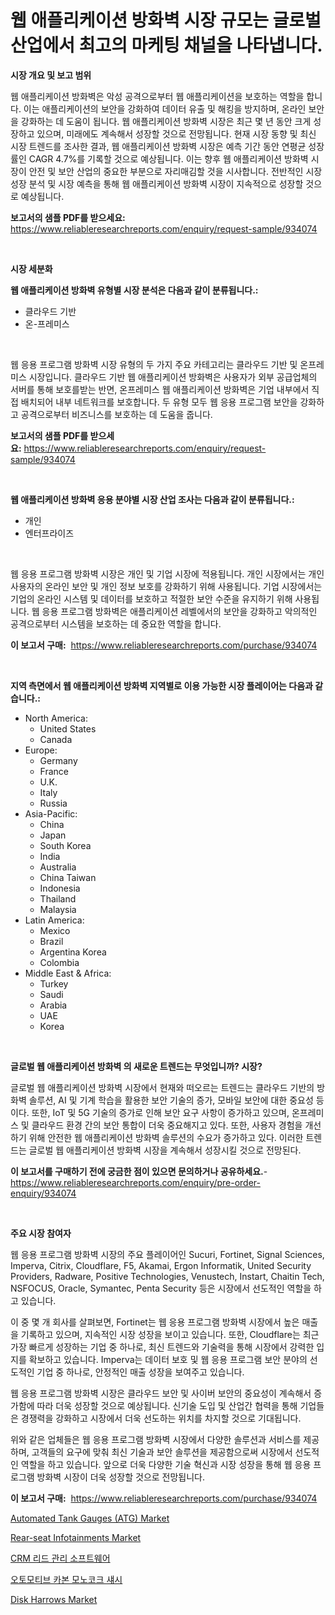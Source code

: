 <p><h1>웹 애플리케이션 방화벽 시장 규모는 글로벌 산업에서 최고의 마케팅 채널을 나타냅니다.</h1></p><p><strong>시장 개요 및 보고 범위</strong></p>
<p><p>웹 애플리케이션 방화벽은 악성 공격으로부터 웹 애플리케이션을 보호하는 역할을 합니다. 이는 애플리케이션의 보안을 강화하여 데이터 유출 및 해킹을 방지하며, 온라인 보안을 강화하는 데 도움이 됩니다. 웹 애플리케이션 방화벽 시장은 최근 몇 년 동안 크게 성장하고 있으며, 미래에도 계속해서 성장할 것으로 전망됩니다. 현재 시장 동향 및 최신 시장 트렌드를 조사한 결과, 웹 애플리케이션 방화벽 시장은 예측 기간 동안 연평균 성장률인 CAGR 4.7%를 기록할 것으로 예상됩니다. 이는 향후 웹 애플리케이션 방화벽 시장이 안전 및 보안 산업의 중요한 부분으로 자리매김할 것을 시사합니다. 전반적인 시장 성장 분석 및 시장 예측을 통해 웹 애플리케이션 방화벽 시장이 지속적으로 성장할 것으로 예상됩니다.</p></p>
<p><strong>보고서의 샘플 PDF를 받으세요:</strong> <a href="https://www.reliableresearchreports.com/enquiry/request-sample/934074">https://www.reliableresearchreports.com/enquiry/request-sample/934074</a></p>
<p>&nbsp;</p>
<p><strong>시장 세분화</strong></p>
<p><strong>웹 애플리케이션 방화벽 유형별 시장 분석은 다음과 같이 분류됩니다.:</strong></p>
<p><ul><li>클라우드 기반</li><li>온-프레미스</li></ul></p>
<p>&nbsp;</p>
<p><p>웹 응용 프로그램 방화벽 시장 유형의 두 가지 주요 카테고리는 클라우드 기반 및 온프레미스 시장입니다. 클라우드 기반 웹 애플리케이션 방화벽은 사용자가 외부 공급업체의 서버를 통해 보호를받는 반면, 온프레미스 웹 애플리케이션 방화벽은 기업 내부에서 직접 배치되어 내부 네트워크를 보호합니다. 두 유형 모두 웹 응용 프로그램 보안을 강화하고 공격으로부터 비즈니스를 보호하는 데 도움을 줍니다.</p></p>
<p><strong>보고서의 샘플 PDF를 받으세요:</strong>&nbsp;<a href="https://www.reliableresearchreports.com/enquiry/request-sample/934074">https://www.reliableresearchreports.com/enquiry/request-sample/934074</a></p>
<p>&nbsp;</p>
<p><strong> 웹 애플리케이션 방화벽 응용 분야별 시장 산업 조사는 다음과 같이 분류됩니다.:</strong></p>
<p><ul><li>개인</li><li>엔터프라이즈</li></ul></p>
<p>&nbsp;</p>
<p><p>웹 응용 프로그램 방화벽 시장은 개인 및 기업 시장에 적용됩니다. 개인 시장에서는 개인 사용자의 온라인 보안 및 개인 정보 보호를 강화하기 위해 사용됩니다. 기업 시장에서는 기업의 온라인 시스템 및 데이터를 보호하고 적절한 보안 수준을 유지하기 위해 사용됩니다. 웹 응용 프로그램 방화벽은 애플리케이션 레벨에서의 보안을 강화하고 악의적인 공격으로부터 시스템을 보호하는 데 중요한 역할을 합니다.</p></p>
<p><strong>이 보고서 구매:</strong>&nbsp; <a href="https://www.reliableresearchreports.com/purchase/934074">https://www.reliableresearchreports.com/purchase/934074</a></p>
<p>&nbsp;</p>
<p><strong>지역 측면에서 웹 애플리케이션 방화벽 지역별로 이용 가능한 시장 플레이어는 다음과 같습니다.:</strong></p>
<p><ul>
    <li>
        North America:
        <ul>
            <li>United States</li>
            <li>Canada</li>
        </ul>
    </li>
    <li>
        Europe:
        <ul>
            <li>Germany</li>
            <li>France</li>
            <li>U.K.</li>
            <li>Italy</li>
            <li>Russia</li>
        </ul>
    </li>
    <li>
        Asia-Pacific:
        <ul>
            <li>China</li>
            <li>Japan</li>
            <li>South Korea</li>
            <li>India</li>
            <li>Australia</li>
            <li>China Taiwan</li>
            <li>Indonesia</li>
            <li>Thailand</li>
            <li>Malaysia</li>
        </ul>
    </li>
    <li>
        Latin America:
        <ul>
            <li>Mexico</li>
            <li>Brazil</li>
            <li>Argentina Korea</li>
            <li>Colombia</li>
        </ul>
    </li>
    <li>
        Middle East & Africa:
        <ul>
            <li>Turkey</li>
            <li>Saudi</li>
            <li>Arabia</li>
            <li>UAE</li>
            <li>Korea</li>
        </ul>
    </li>
    </ul></p>
<p>&nbsp;</p>
<p><strong>글로벌 웹 애플리케이션 방화벽 의 새로운 트렌드는 무엇입니까? 시장?</strong></p>
<p><p>글로벌 웹 애플리케이션 방화벽 시장에서 현재와 떠오르는 트렌드는 클라우드 기반의 방화벽 솔루션, AI 및 기계 학습을 활용한 보안 기술의 증가, 모바일 보안에 대한 중요성 등이다. 또한, IoT 및 5G 기술의 증가로 인해 보안 요구 사항이 증가하고 있으며, 온프레미스 및 클라우드 환경 간의 보안 통합이 더욱 중요해지고 있다. 또한, 사용자 경험을 개선하기 위해 안전한 웹 애플리케이션 방화벽 솔루션의 수요가 증가하고 있다. 이러한 트렌드는 글로벌 웹 애플리케이션 방화벽 시장을 계속해서 성장시킬 것으로 전망된다.</p></p>
<p><strong>이 보고서를 구매하기 전에 궁금한 점이 있으면 문의하거나 공유하세요.</strong>- <a href="https://www.reliableresearchreports.com/enquiry/pre-order-enquiry/934074">https://www.reliableresearchreports.com/enquiry/pre-order-enquiry/934074</a></p>
<p>&nbsp;</p>
<p><strong>주요 시장 참여자</strong></p>
<p><p>웹 응용 프로그램 방화벽 시장의 주요 플레이어인 Sucuri, Fortinet, Signal Sciences, Imperva, Citrix, Cloudflare, F5, Akamai, Ergon Informatik, United Security Providers, Radware, Positive Technologies, Venustech, Instart, Chaitin Tech, NSFOCUS, Oracle, Symantec, Penta Security 등은 시장에서 선도적인 역할을 하고 있습니다. </p><p>이 중 몇 개 회사를 살펴보면, Fortinet는 웹 응용 프로그램 방화벽 시장에서 높은 매출을 기록하고 있으며, 지속적인 시장 성장을 보이고 있습니다. 또한, Cloudflare는 최근 가장 빠르게 성장하는 기업 중 하나로, 최신 트렌드와 기술력을 통해 시장에서 강력한 입지를 확보하고 있습니다. Imperva는 데이터 보호 및 웹 응용 프로그램 보안 분야의 선도적인 기업 중 하나로, 안정적인 매출 성장을 보여주고 있습니다.</p><p>웹 응용 프로그램 방화벽 시장은 클라우드 보안 및 사이버 보안의 중요성이 계속해서 증가함에 따라 더욱 성장할 것으로 예상됩니다. 신기술 도입 및 산업간 협력을 통해 기업들은 경쟁력을 강화하고 시장에서 더욱 선도하는 위치를 차지할 것으로 기대됩니다.</p><p>위와 같은 업체들은 웹 응용 프로그램 방화벽 시장에서 다양한 솔루션과 서비스를 제공하며, 고객들의 요구에 맞춰 최신 기술과 보안 솔루션을 제공함으로써 시장에서 선도적인 역할을 하고 있습니다. 앞으로 더욱 다양한 기술 혁신과 시장 성장을 통해 웹 응용 프로그램 방화벽 시장이 더욱 성장할 것으로 전망됩니다.</p></p>
<p><strong>이 보고서 구매:</strong>&nbsp;&nbsp;<a href="https://www.reliableresearchreports.com/purchase/934074">https://www.reliableresearchreports.com/purchase/934074</a></p>
<p><p><a href="https://issuu.com/reportprime-2/docs/automated-tank-gauges-atg-market-size-2030.pptx">Automated Tank Gauges (ATG) Market</a></p><p><a href="https://github.com/prosalinda88/Market-Research-Report-List-3/blob/main/rear-seat-infotainments-market.md">Rear-seat Infotainments Market</a></p><p><a href="https://github.com/jntpkh496620/Market-Research-Report-List-1/blob/main/5506085184300.md">CRM 리드 관리 소프트웨어</a></p><p><a href="https://medium.com/@kennyhtyeller0787/%EC%9E%90%EB%8F%99%EC%B0%A8-%EC%B9%B4%EB%B3%B8-%EB%AA%A8%EB%85%B8%EC%BD%95-%ED%94%84%EB%A0%88%EC%9E%84-%EC%8B%9C%EC%9E%A5-%EC%9C%A0%ED%98%95-%EC%9D%91%EC%9A%A9-%EB%B0%8F-%EC%A7%80%EB%A6%AC%EC%97%90-%EB%8C%80%ED%95%9C-%ED%8F%AC%EA%B4%84%EC%A0%81-%ED%8F%89%EA%B0%80-e913eb6311cf">오토모티브 카본 모노코크 섀시</a></p><p><a href="https://view.publitas.com/reportprime-1/disk-harrows-market-dynamics-2024-2031-also-about-its-market-trends-projections-and-opportunities/">Disk Harrows Market</a></p></p>

